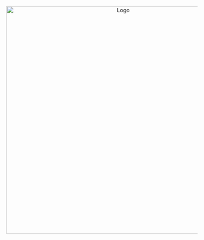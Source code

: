 <p align=center>
<a href="https://www.sap.com">
<img src="https://www.anydatasolutions.com/wp-content/uploads/2019/07/kisspng-sap-erp-sap-se-enterprise-resource-planning-sap-im-sap-logo-vector-5b4c192256a665.5367490015317138263549.jpg" alt="Logo" width="600">
</a>
<p>
